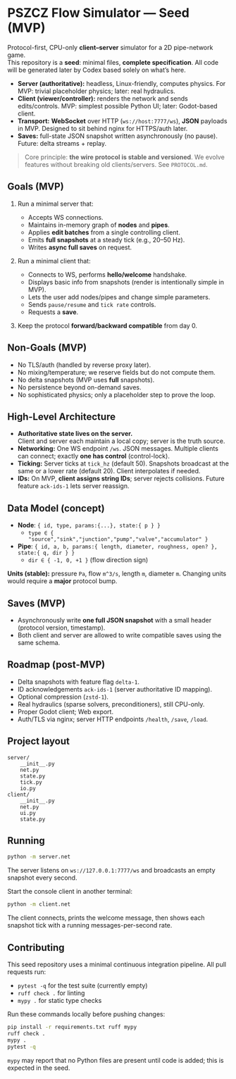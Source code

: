 # PSZCZ Flow Simulator — Seed (MVP)

Protocol-first, CPU-only **client–server** simulator for a 2D pipe-network game.  
This repository is a **seed**: minimal files, **complete specification**. All code will be generated later by Codex based solely on what’s here.

- **Server (authoritative):** headless, Linux-friendly, computes physics. For MVP: trivial placeholder physics; later: real hydraulics.
- **Client (viewer/controller):** renders the network and sends edits/controls. MVP: simplest possible Python UI; later: Godot-based client.
- **Transport:** **WebSocket** over HTTP (`ws://host:7777/ws`), **JSON** payloads in MVP. Designed to sit behind nginx for HTTPS/auth later.
- **Saves:** full-state JSON snapshot written asynchronously (no pause). Future: delta streams + replay.

> Core principle: **the wire protocol is stable and versioned**. We evolve features without breaking old clients/servers. See `PROTOCOL.md`.

## Goals (MVP)

1. Run a minimal server that:
   - Accepts WS connections.
   - Maintains in-memory graph of **nodes** and **pipes**.
   - Applies **edit batches** from a single controlling client.
   - Emits **full snapshots** at a steady tick (e.g., 20–50 Hz).
   - Writes **async full saves** on request.

2. Run a minimal client that:
   - Connects to WS, performs **hello/welcome** handshake.
   - Displays basic info from snapshots (render is intentionally simple in MVP).
   - Lets the user add nodes/pipes and change simple parameters.
   - Sends `pause/resume` and `tick rate` controls.
   - Requests a **save**.

3. Keep the protocol **forward/backward compatible** from day 0.

## Non-Goals (MVP)

- No TLS/auth (handled by reverse proxy later).
- No mixing/temperature; we reserve fields but do not compute them.
- No delta snapshots (MVP uses **full** snapshots).
- No persistence beyond on-demand saves.
- No sophisticated physics; only a placeholder step to prove the loop.

## High-Level Architecture

- **Authoritative state lives on the server.**  
  Client and server each maintain a local copy; server is the truth source.
- **Networking:** One WS endpoint `/ws`. JSON messages. Multiple clients can connect; exactly **one has control** (control-lock).
- **Ticking:** Server ticks at `tick_hz` (default 50). Snapshots broadcast at the same or a lower rate (default 20). Client interpolates if needed.
- **IDs:** On MVP, **client assigns string IDs**; server rejects collisions. Future feature `ack-ids-1` lets server reassign.

## Data Model (concept)

- **Node**: `{ id, type, params:{...}, state:{ p } }`
  - `type ∈ { "source","sink","junction","pump","valve","accumulator" }`
- **Pipe**: `{ id, a, b, params:{ length, diameter, roughness, open? }, state:{ q, dir } }`
  - `dir ∈ { -1, 0, +1 }` (flow direction sign)

**Units (stable):** pressure `Pa`, flow `m^3/s`, length `m`, diameter `m`. Changing units would require a **major** protocol bump.

## Saves (MVP)

- Asynchronously write **one full JSON snapshot** with a small header (protocol version, timestamp).
- Both client and server are allowed to write compatible saves using the same schema.

## Roadmap (post-MVP)

- Delta snapshots with feature flag `delta-1`.
- ID acknowledgements `ack-ids-1` (server authoritative ID mapping).
- Optional compression (`zstd-1`).
- Real hydraulics (sparse solvers, preconditioners), still CPU-only.
- Proper Godot client; Web export.
- Auth/TLS via nginx; server HTTP endpoints `/health`, `/save`, `/load`.

## Project layout

```
server/
    __init__.py
    net.py
    state.py
    tick.py
    io.py
client/
    __init__.py
    net.py
    ui.py
    state.py
```

## Running

```sh
python -m server.net
```

The server listens on `ws://127.0.0.1:7777/ws` and broadcasts an empty snapshot every second.

Start the console client in another terminal:

```sh
python -m client.net
```

The client connects, prints the welcome message, then shows each snapshot tick with a running messages-per-second rate.

## Contributing

This seed repository uses a minimal continuous integration pipeline. All pull requests run:

- `pytest -q` for the test suite (currently empty)
- `ruff check .` for linting
- `mypy .` for static type checks

Run these commands locally before pushing changes:

```sh
pip install -r requirements.txt ruff mypy
ruff check .
mypy .
pytest -q
```

`mypy` may report that no Python files are present until code is added; this is expected in the seed.
